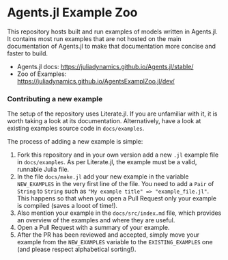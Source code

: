 # Agents.jl Example Zoo
This repository hosts built and run examples of models written in Agents.jl.
It contains most run examples that are not hosted on the main documentation of Agents.jl to make that documentation more concise and faster to build.

* Agents.jl docs: https://juliadynamics.github.io/Agents.jl/stable/
* Zoo of Examples: https://juliadynamics.github.io/AgentsExamplZoo.jl/dev/

### Contributing a new example
The setup of the repository uses Literate.jl. If you are unfamiliar with it, it is worth taking a look at its documentation. Alternatively, have a look at existing examples source code in `docs/examples`.

The process of adding a new example is simple:

1. Fork this repository and in your own version add a new `.jl` example file in `docs/examples`. As per Literate.jl, the example must be a valid, runnable Julia file.
2. In the file `docs/make.jl` add your new example in the variable `NEW_EXAMPLES` in the very first line of the file. You need to add a `Pair` of `String` to `String` such as `"My example title" => "example_file.jl"`.  This happens so that when you open a Pull Request only your example is compiled (saves a looot of time!).
3. Also mention your example in the `docs/src/index.md` file, which provides an overview of the examples and where they are useful.
4. Open a Pull Request with a summary of your example. 
5. After the PR has been reviewed and accepted, simply move your example from the `NEW_EXAMPLES` variable to the `EXISTING_EXAMPLES` one (and please respect alphabetical sorting!).
